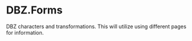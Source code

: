 # DBZ.Forms
DBZ characters and transformations. 
This will utilize using different pages for information. 